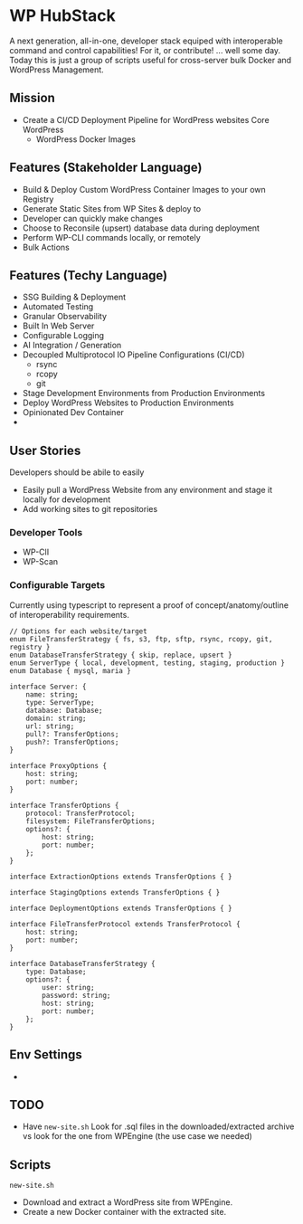 #  WP HubStack

A next generation, all-in-one, developer stack equiped with interoperable command and control capabilities!  For it, or contribute!
... well some day.  Today this is just a group of scripts useful for cross-server bulk Docker and WordPress Management.


## Mission
- Create a CI/CD Deployment Pipeline for WordPress websites Core WordPress
  - WordPress Docker Images 


## Features (Stakeholder Language)
- Build & Deploy Custom WordPress Container Images to your own Registry
- Generate Static Sites from WP Sites & deploy to 
- Developer can quickly make changes
- Choose to Reconsile (upsert) database data during deployment
- Perform WP-CLI commands locally, or remotely
- Bulk Actions


## Features (Techy Language)
- SSG Building & Deployment
- Automated Testing
- Granular Observability
- Built In Web Server
- Configurable Logging
- AI Integration / Generation
- Decoupled Multiprotocol IO Pipeline Configurations (CI/CD)
  - rsync
  - rcopy
  - git
- Stage Development Environments from Production Environments
- Deploy WordPress Websites to Production Environments
- Opinionated Dev Container
- 

## User Stories

Developers should be abile to easily
- Easily pull a WordPress Website from any environment and stage it locally for development
- Add working sites to git repositories


### Developer Tools

- WP-ClI
- WP-Scan


### Configurable Targets

Currently using typescript to represent a proof of concept/anatomy/outline of interoperability requirements.

```TS
// Options for each website/target
enum FileTransferStrategy { fs, s3, ftp, sftp, rsync, rcopy, git, registry }
enum DatabaseTransferStrategy { skip, replace, upsert }
enum ServerType { local, development, testing, staging, production }
enum Database { mysql, maria }

interface Server: {
    name: string;
    type: ServerType;
    database: Database;
    domain: string;
    url: string;
    pull?: TransferOptions;
    push?: TransferOptions;
}

interface ProxyOptions {
    host: string;
    port: number;
}

interface TransferOptions {
    protocol: TransferProtocol;
    filesystem: FileTransferOptions;
    options?: {
        host: string;
        port: number;
    };
}

interface ExtractionOptions extends TransferOptions { }

interface StagingOptions extends TransferOptions { }

interface DeploymentOptions extends TransferOptions { }

interface FileTransferProtocol extends TransferProtocol {
    host: string;
    port: number;
}

interface DatabaseTransferStrategy {
    type: Database;
    options?: {
        user: string;
        password: string;
        host: string;
        port: number;
    };
}
```

## Env Settings
- 

## TODO

- Have `new-site.sh` Look for .sql files in the downloaded/extracted archive vs look for the one from WPEngine (the use case we needed)


## Scripts

`new-site.sh`
- Download and extract a WordPress site from WPEngine.
- Create a new Docker container with the extracted site.